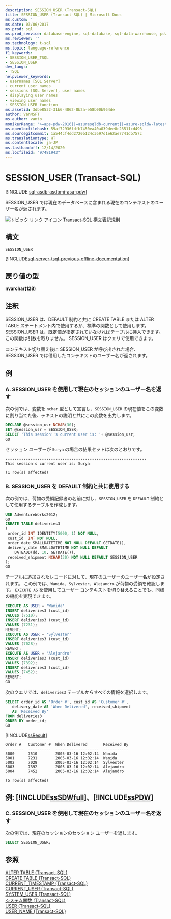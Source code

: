 ```yaml
---
description: SESSION_USER (Transact-SQL)
title: SESSION_USER (Transact-SQL) | Microsoft Docs
ms.custom: ''
ms.date: 03/06/2017
ms.prod: sql
ms.prod_service: database-engine, sql-database, sql-data-warehouse, pdw
ms.reviewer: ''
ms.technology: t-sql
ms.topic: language-reference
f1_keywords:
- SESSION_USER_TSQL
- SESSION_USER
dev_langs:
- TSQL
helpviewer_keywords:
- usernames [SQL Server]
- current user names
- sessions [SQL Server], user names
- displaying user names
- viewing user names
- SESSION_USER function
ms.assetid: 3dbe8532-31b6-4862-8b2a-e58b00b964de
author: VanMSFT
ms.author: vanto
monikerRange: '>=aps-pdw-2016||=azuresqldb-current||=azure-sqldw-latest||>=sql-server-2016||>=sql-server-linux-2017||=azuresqldb-mi-current'
ms.openlocfilehash: 59af72936fdfb7450ea40a039dee8c23511cd493
ms.sourcegitcommit: 1a544cf4dd2720b124c3697d1e62ae7741db757c
ms.translationtype: HT
ms.contentlocale: ja-JP
ms.lasthandoff: 12/14/2020
ms.locfileid: "97481943"
---
```

# <a name="session_user-transact-sql"></a>SESSION_USER (Transact-SQL)
[!INCLUDE [sql-asdb-asdbmi-asa-pdw](../../includes/applies-to-version/sql-asdb-asdbmi-asa-pdw.md)]

  SESSION_USER では現在のデータベースに含まれる現在のコンテキストのユーザー名が返されます。  
  
 ![トピック リンク アイコン](../../database-engine/configure-windows/media/topic-link.gif "トピック リンク アイコン") [Transact-SQL 構文表記規則](../../t-sql/language-elements/transact-sql-syntax-conventions-transact-sql.md)  
  
## <a name="syntax"></a>構文  
  
```syntaxsql  
SESSION_USER  
```  
  
[!INCLUDE[sql-server-tsql-previous-offline-documentation](../../includes/sql-server-tsql-previous-offline-documentation.md)]

## <a name="return-types"></a>戻り値の型
 **nvarchar(128)**  
  
## <a name="remarks"></a>注釈  
 SESSION_USER は、DEFAULT 制約と共に CREATE TABLE または ALTER TABLE ステートメント内で使用するか、標準の関数として使用します。 SESSION_USER は、既定値が指定されていなければテーブルに挿入できます。 この関数は引数を取りません。 SESSION_USER はクエリで使用できます。  
  
 コンテキスト切り替え後に SESSION_USER が呼び出された場合、SESSION_USER では借用したコンテキストのユーザー名が返されます。  
  
## <a name="examples"></a>例  
  
### <a name="a-using-session_user-to-return-the-user-name-of-the-current-session"></a>A. SESSION_USER を使用して現在のセッションのユーザー名を返す  
 次の例では、変数を `nchar` 型として宣言し、`SESSION_USER` の現在値をこの変数に割り当てた後、テキストの説明と共にこの変数を出力します。  
  
```sql  
DECLARE @session_usr NCHAR(30);  
SET @session_usr = SESSION_USER;  
SELECT 'This session''s current user is: '+ @session_usr;  
GO  
```  
  
 セッション ユーザーが `Surya` の場合の結果セットは次のとおりです。  
  
 ```
--------------------------------------------------------------
This session's current user is: Surya

(1 row(s) affected)
```  
  
### <a name="b-using-session_user-with-default-constraints"></a>B. SESSION_USER を DEFAULT 制約と共に使用する  
 次の例では、荷物の受領記録者の名前に対し、`SESSION_USER` を `DEFAULT` 制約として使用するテーブルを作成します。  
  
```sql  
USE AdventureWorks2012;  
GO  
CREATE TABLE deliveries3  
(  
 order_id INT IDENTITY(5000, 1) NOT NULL,  
 cust_id  INT NOT NULL,  
 order_date SMALLDATETIME NOT NULL DEFAULT GETDATE(),  
 delivery_date SMALLDATETIME NOT NULL DEFAULT   
    DATEADD(dd, 10, GETDATE()),  
 received_shipment NCHAR(30) NOT NULL DEFAULT SESSION_USER  
);  
GO  
```  
  
 テーブルに追加されたレコードに対して、現在のユーザーのユーザー名が設定されます。 この例では、`Wanida`、`Sylvester`、`Alejandro` が荷物の受領を確認します。 `EXECUTE AS` を使用してユーザー コンテキストを切り替えることでも、同様の機能を実現できます。  
  
```sql
EXECUTE AS USER = 'Wanida'  
INSERT deliveries3 (cust_id)  
VALUES (7510);  
INSERT deliveries3 (cust_id)  
VALUES (7231);  
REVERT;  
EXECUTE AS USER = 'Sylvester'  
INSERT deliveries3 (cust_id)  
VALUES (7028);  
REVERT;  
EXECUTE AS USER = 'Alejandro'  
INSERT deliveries3 (cust_id)  
VALUES (7392);  
INSERT deliveries3 (cust_id)  
VALUES (7452);  
REVERT;  
GO  
```  
  
 次のクエリでは、`deliveries3` テーブルからすべての情報を選択します。  
  
```sql
SELECT order_id AS 'Order #', cust_id AS 'Customer #',   
   delivery_date AS 'When Delivered', received_shipment   
   AS 'Received By'  
FROM deliveries3  
ORDER BY order_id;  
GO  
```  
  
 [!INCLUDE[ssResult](../../includes/ssresult-md.md)]  
  
 ```
Order #   Customer #  When Delivered       Received By
--------  ----------  -------------------  -----------
5000      7510        2005-03-16 12:02:14  Wanida
5001      7231        2005-03-16 12:02:14  Wanida
5002      7028        2005-03-16 12:02:14  Sylvester
5003      7392        2005-03-16 12:02:14  Alejandro
5004      7452        2005-03-16 12:02:14  Alejandro

(5 row(s) affected)
```  
  
## <a name="examples-sssdwfull-and-sspdw"></a>例: [!INCLUDE[ssSDWfull](../../includes/sssdwfull-md.md)]、[!INCLUDE[ssPDW](../../includes/sspdw-md.md)]  
  
### <a name="c-using-session_user-to-return-the-user-name-of-the-current-session"></a>C. SESSION_USER を使用して現在のセッションのユーザー名を返す  
 次の例では、現在のセッションのセッション ユーザーを返します。  
  
```sql
SELECT SESSION_USER;  
```  
  
## <a name="see-also"></a>参照  
 [ALTER TABLE &#40;Transact-SQL&#41;](../../t-sql/statements/alter-table-transact-sql.md)   
 [CREATE TABLE &#40;Transact-SQL&#41;](../../t-sql/statements/create-table-transact-sql.md)   
 [CURRENT_TIMESTAMP &#40;Transact-SQL&#41;](../../t-sql/functions/current-timestamp-transact-sql.md)   
 [CURRENT_USER &#40;Transact-SQL&#41;](../../t-sql/functions/current-user-transact-sql.md)   
 [SYSTEM_USER &#40;Transact-SQL&#41;](../../t-sql/functions/system-user-transact-sql.md)   
 [システム関数 &#40;Transact-SQL&#41;](../../relational-databases/system-functions/system-functions-category-transact-sql.md)   
 [USER &#40;Transact-SQL&#41;](../../t-sql/functions/user-transact-sql.md)   
 [USER_NAME &#40;Transact-SQL&#41;](../../t-sql/functions/user-name-transact-sql.md)  
  
  

